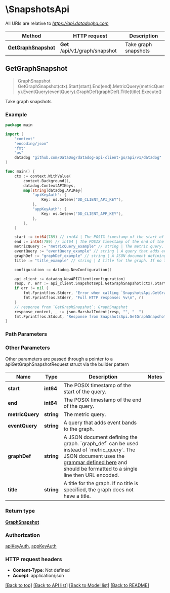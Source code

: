 # \SnapshotsApi

All URIs are relative to *https://api.datadoghq.com*

Method | HTTP request | Description
------------- | ------------- | -------------
[**GetGraphSnapshot**](SnapshotsApi.md#GetGraphSnapshot) | **Get** /api/v1/graph/snapshot | Take graph snapshots



## GetGraphSnapshot

> GraphSnapshot GetGraphSnapshot(ctx).Start(start).End(end).MetricQuery(metricQuery).EventQuery(eventQuery).GraphDef(graphDef).Title(title).Execute()

Take graph snapshots



### Example

```go
package main

import (
    "context"
    "encoding/json"
    "fmt"
    "os"
    datadog "github.com/DataDog/datadog-api-client-go/api/v1/datadog"
)

func main() {
    ctx := context.WithValue(
        context.Background(),
        datadog.ContextAPIKeys,
        map[string]datadog.APIKey{
            "apiKeyAuth": {
                Key: os.Getenv("DD_CLIENT_API_KEY"),
            },
            "appKeyAuth": {
                Key: os.Getenv("DD_CLIENT_APP_KEY"),
            },
        },
    )

    start := int64(789) // int64 | The POSIX timestamp of the start of the query.
    end := int64(789) // int64 | The POSIX timestamp of the end of the query.
    metricQuery := "metricQuery_example" // string | The metric query. (optional)
    eventQuery := "eventQuery_example" // string | A query that adds event bands to the graph. (optional)
    graphDef := "graphDef_example" // string | A JSON document defining the graph. `graph_def` can be used instead of `metric_query`. The JSON document uses the [grammar defined here](https://docs.datadoghq.com/graphing/graphing_json/#grammar) and should be formatted to a single line then URL encoded. (optional)
    title := "title_example" // string | A title for the graph. If no title is specified, the graph does not have a title. (optional)

    configuration := datadog.NewConfiguration()

    api_client := datadog.NewAPIClient(configuration)
    resp, r, err := api_client.SnapshotsApi.GetGraphSnapshot(ctx).Start(start).End(end).MetricQuery(metricQuery).EventQuery(eventQuery).GraphDef(graphDef).Title(title).Execute()
    if err != nil {
        fmt.Fprintf(os.Stderr, "Error when calling `SnapshotsApi.GetGraphSnapshot``: %v\n", err)
        fmt.Fprintf(os.Stderr, "Full HTTP response: %v\n", r)
    }
    // response from `GetGraphSnapshot`: GraphSnapshot
    response_content, _ := json.MarshalIndent(resp, "", "  ")
    fmt.Fprintf(os.Stdout, "Response from SnapshotsApi.GetGraphSnapshot:\n%s\n", response_content)
}
```

### Path Parameters



### Other Parameters

Other parameters are passed through a pointer to a apiGetGraphSnapshotRequest struct via the builder pattern


Name | Type | Description  | Notes
------------- | ------------- | ------------- | -------------
 **start** | **int64** | The POSIX timestamp of the start of the query. | 
 **end** | **int64** | The POSIX timestamp of the end of the query. | 
 **metricQuery** | **string** | The metric query. | 
 **eventQuery** | **string** | A query that adds event bands to the graph. | 
 **graphDef** | **string** | A JSON document defining the graph. &#x60;graph_def&#x60; can be used instead of &#x60;metric_query&#x60;. The JSON document uses the [grammar defined here](https://docs.datadoghq.com/graphing/graphing_json/#grammar) and should be formatted to a single line then URL encoded. | 
 **title** | **string** | A title for the graph. If no title is specified, the graph does not have a title. | 

### Return type

[**GraphSnapshot**](GraphSnapshot.md)

### Authorization

[apiKeyAuth](../README.md#apiKeyAuth), [appKeyAuth](../README.md#appKeyAuth)

### HTTP request headers

- **Content-Type**: Not defined
- **Accept**: application/json

[[Back to top]](#) [[Back to API list]](../README.md#documentation-for-api-endpoints)
[[Back to Model list]](../README.md#documentation-for-models)
[[Back to README]](../README.md)

